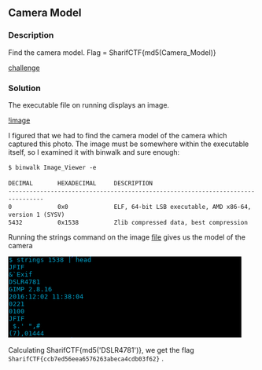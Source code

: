 ## Camera Model

### Description

Find the camera model.
Flag = SharifCTF{md5(Camera_Model)}

[challenge](Image_Viewer.tar.xz)

### Solution

The executable file on running displays an image.

[!image](image.png)

I figured that we had to find the camera model of the camera which captured this photo. The image must be somewhere within the executable itself, so I examined it with binwalk and sure enough:

```
$ binwalk Image_Viewer -e                                                                                         

DECIMAL       HEXADECIMAL     DESCRIPTION
--------------------------------------------------------------------------------
0             0x0             ELF, 64-bit LSB executable, AMD x86-64, version 1 (SYSV)
5432          0x1538          Zlib compressed data, best compression
```

Running the strings command on the image [file](./_Image_Viewer.extracted/1538) gives us the model of the camera

![model](model.png)

Calculating SharifCTF{md5('DSLR4781')}, we get the flag `SharifCTF{ccb7ed56eea6576263abeca4cdb03f62}` .	